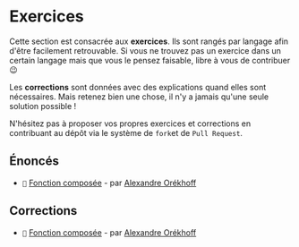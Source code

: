 # Exercices

Cette section est consacrée aux **exercices**. Ils sont rangés par langage afin d'être facilement retrouvable. Si vous ne trouvez pas un exercice dans un certain langage mais que vous le pensez faisable, libre à vous de contribuer :wink:

Les **corrections** sont données avec des explications quand elles sont nécessaires.
Mais retenez bien une chose, il n'y a jamais qu'une seule solution possible !

N'hésitez pas à proposer vos propres exercices et corrections en contribuant au dépôt via le système de `fork`et de `Pull Request`.

## Énoncés

- `📑` [Fonction composée](https://github.com/readthedocs-fr/notions/blob/master/exercices/fr/java/fonction_composee/ENONCE.md) - par [Alexandre Orékhoff](https://github.com/Hokkaydo)

## Corrections

- `📑` [Fonction composée](https://github.com/readthedocs-fr/notions/blob/master/exercices/fr/java/fonction_composee/CORRECTION.md) - par [Alexandre Orékhoff](https://github.com/Hokkaydo)
